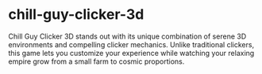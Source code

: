 # chill-guy-clicker-3d
Chill Guy Clicker 3D stands out with its unique combination of serene 3D environments and compelling clicker mechanics. Unlike traditional clickers, this game lets you customize your experience while watching your relaxing empire grow from a small farm to cosmic proportions.
